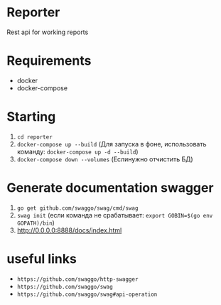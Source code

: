 # Reporter
Rest api for working reports

# Requirements

- docker
- docker-compose

# Starting

1) ```cd reporter```
2) ```docker-compose up --build``` (Для запуска в фоне, использовать команду: ```docker-compose up -d --build```)
3) ```docker-compose down --volumes``` (Еслинужно отчистить БД)

# Generate documentation swagger

1) ```go get github.com/swaggo/swag/cmd/swag```
2) ```swag init``` (если команда не срабатывает: ```export GOBIN=$(go env GOPATH)/bin```)
3) http://0.0.0.0:8888/docs/index.html

# useful links
- `https://github.com/swaggo/http-swagger`
- `https://github.com/swaggo/swag`
- `https://github.com/swaggo/swag#api-operation`